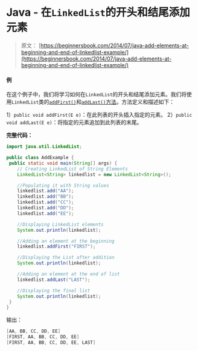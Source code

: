 # Java - 在`LinkedList`的开头和结尾添加元素

> 原文： [https://beginnersbook.com/2014/07/java-add-elements-at-beginning-and-end-of-linkedlist-example/](https://beginnersbook.com/2014/07/java-add-elements-at-beginning-and-end-of-linkedlist-example/)

#### 例

在这个例子中，我们将学习如何在`LinkedList`的开头和结尾添加元素。我们将使用`LinkedList`类的[`addFirst()`](https://docs.oracle.com/javase/7/docs/api/java/util/LinkedList.html#addFirst(E))和[`addLast()`方法](https://docs.oracle.com/javase/7/docs/api/java/util/LinkedList.html#addLast(E))。方法定义和描述如下：

1）`public void addFirst(E e)`：在此列表的开头插入指定的元素。
2）`public void addLast(E e)`：将指定的元素追加到此列表的末尾。

**完整代码：**

```java
import java.util.LinkedList;

public class AddExample {
 public static void main(String[] args) {
    // Creating LinkedList of String Elements
    LinkedList<String> linkedlist = new LinkedList<String>();

    //Populating it with String values
    linkedlist.add("AA");
    linkedlist.add("BB");
    linkedlist.add("CC");
    linkedlist.add("DD");
    linkedlist.add("EE");

    //Displaying LinkedList elements
    System.out.println(linkedlist);

    //Adding an element at the beginning 
    linkedlist.addFirst("FIRST");

    //Displaying the List after addition
    System.out.println(linkedlist);

    //Adding an element at the end of list 
    linkedlist.addLast("LAST");

    //Displaying the final list
    System.out.println(linkedlist);
 }
}
```

输出：

```java
[AA, BB, CC, DD, EE]
[FIRST, AA, BB, CC, DD, EE]
[FIRST, AA, BB, CC, DD, EE, LAST]
```